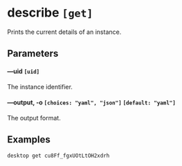 # describe `[get]`

Prints the current details of an instance.

## Parameters

#### &ndash;&ndash;uid `[uid]`

The instance identifier.

#### &ndash;&ndash;output, -o `[choices: "yaml", "json"]` `[default: "yaml"]`

The output format.

## Examples

<code-group>
<code-block title="Base configuration">

```bash
desktop get cu8Ff_fgxUOtLtOH2xdrh
```

</code-block>
</code-group>
